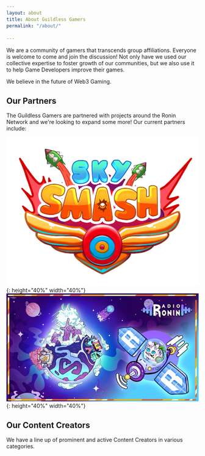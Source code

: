 ```yaml
---
layout: about
title: About Guildless Gamers
permalink: "/about/"

---
```


We are a community of gamers that transcends group affiliations. Everyone is welcome to come and join the discussion! Not only have we used our collective expertise to foster growth of our communities, but we also use it to help Game Developers improve their games. 

We believe in the future of Web3 Gaming.

## Our Partners

The Guildless Gamers are partnered with projects around the Ronin Network and we're looking to expand some more! Our current partners include:

![Sky Smash](/assets/images/partners/skysmash-logo.png 'Skysmash'){: height="40%" width="40%"} ![Ronin Radio](/assets/images/rr/default.png 'Ronin Radio'){: height="40%" width="40%"}

## Our Content Creators

We have a line up of prominent and active Content Creators in various categories.

